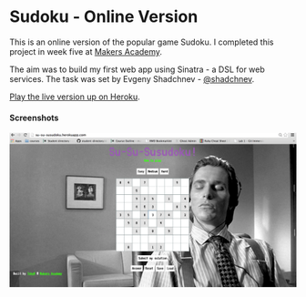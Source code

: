 Sudoku - Online Version
=======================

This is an online version of the popular game Sudoku. I completed this project in week five at [Makers Academy](http://www.makersacademy.com). 

The aim was to build my first web app using Sinatra - a DSL for web services. The task was set by Evgeny Shadchnev - [@shadchnev](https://github.com/shadchnev).

[Play the live version up on Heroku](http://su-su-susudoku.herokuapp.com).

#### Screenshots

![](public/images/sudoku1.png)